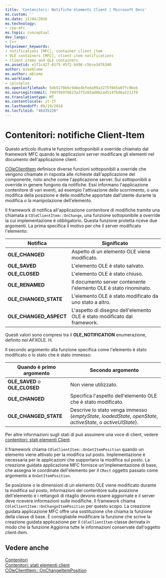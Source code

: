 ```yaml
---
title: 'Contenitori: Notifiche elementi Client | Microsoft Docs'
ms.custom: ''
ms.date: 11/04/2016
ms.technology:
- cpp-mfc
ms.topic: conceptual
dev_langs:
- C++
helpviewer_keywords:
- notifications [MFC], container client item
- OLE containers [MFC], client-item notifications
- client items and OLE containers
ms.assetid: e1f1c427-01f5-45f2-b496-c5bce3d76340
author: mikeblome
ms.author: mblome
ms.workload:
- cplusplus
ms.openlocfilehash: 5db5170b6c946e4bfeda99a3275f045a07fc9beb
ms.sourcegitcommit: 799f9b976623a375203ad8b2ad5147bd6a2212f0
ms.translationtype: MT
ms.contentlocale: it-IT
ms.lasthandoff: 09/19/2018
ms.locfileid: "46435220"
---
```

# <a name="containers-client-item-notifications"></a>Contenitori: notifiche Client-Item

Questo articolo illustra le funzioni sottoponibili a override chiamato dal framework MFC quando le applicazioni server modificare gli elementi nel documento dell'applicazione client.

[COleClientItem](../mfc/reference/coleclientitem-class.md) definisce diverse funzioni sottoponibili a override che vengono chiamate in risposta alle richieste dall'applicazione del componente, noto anche come l'applicazione server. Sui sottoponibili a override in genere fungono da notifiche. Essi informano l'applicazione contenitore di vari eventi, ad esempio l'attivazione dello scorrimento, o una modifica della posizione e delle modifiche apportate dall'utente durante la modifica o la manipolazione dell'elemento.

Il framework di notifica all'applicazione contenitore di modifiche tramite una chiamata a `COleClientItem::OnChange`, una funzione sottoponibile a override la cui implementazione è obbligatorio. Questa funzione protetta riceve due argomenti. La prima specifica il motivo per che il server modificato l'elemento:

|Notifica|Significato|
|------------------|-------------|
|**OLE_CHANGED**|Aspetto di un elemento OLE viene modificato.|
|**OLE_SAVED**|L'elemento OLE è stato salvato.|
|**OLE_CLOSED**|L'elemento OLE è stato chiuso.|
|**OLE_RENAMED**|Il documento server contenente l'elemento OLE è stato rinominato.|
|**OLE_CHANGED_STATE**|L'elemento OLE è stato modificato da uno stato a altro.|
|**OLE_CHANGED_ASPECT**|L'aspetto di disegno dell'elemento OLE è stato modificato dal framework.|

Questi valori sono compresi tra il **OLE_NOTIFICATION** enumerazione, definito nel AFXOLE. H.

Il secondo argomento alla funzione specifica come l'elemento è stato modificato o lo stato che è stato immesso:

|Quando è primo argomento|Secondo argomento|
|----------------------------|---------------------|
|**OLE_SAVED** o **OLE_CLOSED**|Non viene utilizzato.|
|**OLE_CHANGED**|Specifica l'aspetto dell'elemento OLE che è stato modificato.|
|**OLE_CHANGED_STATE**|Descrive lo stato venga immesso (*emptyState*, *loadedState*, *openState*, *activeState*, o  *activeUIState*).|

Per altre informazioni sugli stati di può assumere una voce di client, vedere [contenitori: stati elementi Client](../mfc/containers-client-item-states.md).

Il framework chiama `COleClientItem::OnGetItemPosition` quando un elemento viene attivato per la modifica sul posto. Implementazione è necessaria per le applicazioni che supportano la modifica sul posto. La creazione guidata applicazione MFC fornisce un'implementazione di base, che assegna le coordinate dell'elemento per il `CRect` oggetto passato come argomento a `OnGetItemPosition`.

Se posizione o le dimensioni di un elemento OLE viene modificato durante la modifica sul posto, informazioni del contenitore sulla posizione dell'elemento e i rettangoli di ritaglio devono essere aggiornate e il server deve ricevere informazioni sulle modifiche. Il framework chiama `COleClientItem::OnChangeItemPosition` per questo scopo. La creazione guidata applicazione MFC offre una sostituzione che chiama la funzione della classe di base. È consigliabile modificare la funzione che scrive la creazione guidata applicazione per il `COleClientItem`-classe derivata in modo che la funzione Aggiorna tutte le informazioni conservate dall'oggetto client-item.

## <a name="see-also"></a>Vedere anche

[Contenitori](../mfc/containers.md)<br/>
[Contenitori: stati elementi client](../mfc/containers-client-item-states.md)<br/>
[COleClientItem:: OnChangeItemPosition](../mfc/reference/coleclientitem-class.md#onchangeitemposition)

